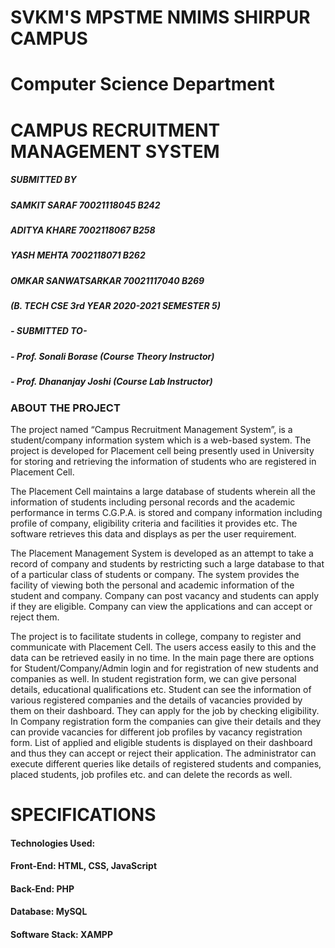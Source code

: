 # SVKM'S MPSTME NMIMS SHIRPUR CAMPUS 

# Computer Science Department

# CAMPUS RECRUITMENT MANAGEMENT SYSTEM

##### SUBMITTED BY

##### SAMKIT SARAF  70021118045  B242

##### ADITYA KHARE  7002118067 B258

##### YASH MEHTA  7002118071 B262

##### OMKAR SANWATSARKAR  70021117040 B269

##### (B. TECH CSE 3rd YEAR 2020-2021 SEMESTER 5)

##### - SUBMITTED TO-
##### - Prof. Sonali Borase (Course Theory Instructor)
##### - Prof. Dhananjay Joshi (Course Lab Instructor)



### ABOUT THE PROJECT

The project named “Campus Recruitment Management System”, is a
student/company information system which is a web-based system. 
The project is developed for Placement cell being presently used in University
for storing and retrieving the information of students who are registered in
Placement Cell. 

The Placement Cell maintains a large database of students
wherein all the information of students including personal records and the
academic performance in terms C.G.P.A. is stored and company information
including profile of company, eligibility criteria and facilities it provides
etc. The software retrieves this data and displays as per the user
requirement.

The Placement Management System is developed as an attempt to take
a record of company and students by restricting such a large database to that
of a particular class of students or company. The system provides the
facility of viewing both the personal and academic information of the
student and company. Company can post vacancy and students can apply if
they are eligible. Company can view the applications and can accept or
reject them.

The project is to facilitate students in college, company to register and
communicate with Placement Cell. The users access easily to this and the
data can be retrieved easily in no time. In the main page there are options
for Student/Company/Admin login and for registration of new students and
companies as well. In student registration form, we can give personal
details, educational qualifications etc. Student can see the information of
various registered companies and the details of vacancies provided by them
on their dashboard. They can apply for the job by checking eligibility. In
Company registration form the companies can give their details and they
can provide vacancies for different job profiles by vacancy registration
form. List of applied and eligible students is displayed on their dashboard
and thus they can accept or reject their application. The administrator can
execute different queries like details of registered students and companies,
placed students, job profiles etc. and can delete the records as well.



# SPECIFICATIONS

#### Technologies Used:

#### Front-End: HTML, CSS, JavaScript

#### Back-End: PHP

#### Database: MySQL

#### Software Stack: XAMPP




